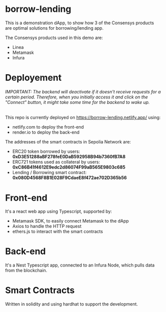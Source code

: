 # borrow-lending

This is a demonstration dApp, to show how 3 of the Consensys products are optimal solutions for borrowing/lending app.

The Consensys products used in this demo are:
- Linea
- Metamask
- Infura

# Deployement
###### IMPORTANT: The backend will deactivate if it doesn't receive requests for a certain period. Therefore, when you initially access it and click on the "Connect" button, it might take some time for the backend to wake up.
This repo is currently deployed on https://borrow-lending.netlify.app/ using:
- netlify.com to deploy the front-end
- render.io to deploy the back-end

The addresses of the smart contracts in Sepolia Network are:
- ERC20 token borrowed by users: **0xD3E51288aBF278feE0DaB592958B94b7360fB7A8**
- ERC721 tokens used as collateral by users: **0xC86B41f4612E9edc2d86074F99aB565E9803c685**
- Lending / Borrowing smart contract: **0x080D4568F8B1E028F9CdaeE8f472ae702D365b56**

# Front-end
It's a react web app using Typescript, supported by:
- Metamask SDK, to easily connect Metamask to the dApp
- Axios to handle the HTTP request
- ethers.js to interact with the smart contracts
  
# Back-end
It's a Nest Typescript app, connected to an Infura Node, which pulls data from the blockchain.

# Smart Contracts
Written in solidity and using hardhat to support the development.
